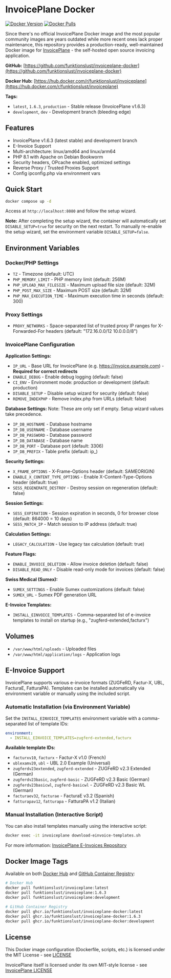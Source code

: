 # InvoicePlane Docker

[![Docker Version](https://img.shields.io/docker/v/funktionslust/invoiceplane/latest?label=docker)](https://hub.docker.com/r/funktionslust/invoiceplane)
[![Docker Pulls](https://img.shields.io/docker/pulls/funktionslust/invoiceplane)](https://hub.docker.com/r/funktionslust/invoiceplace)

Since there's no official InvoicePlane Docker image and the most popular community images are years outdated while more recent ones lack proper maintenance, this repository provides a production-ready, well-maintained Docker image for [InvoicePlane](https://invoiceplane.com/) - the self-hosted open source invoicing application.

**GitHub:** [https://github.com/funktionslust/invoiceplane-docker](https://github.com/funktionslust/invoiceplane-docker)

**Docker Hub:** [https://hub.docker.com/r/funktionslust/invoiceplane](https://hub.docker.com/r/funktionslust/invoiceplane)

**Tags:**
- `latest`, `1.6.3`, `production` - Stable release (InvoicePlane v1.6.3)
- `development`, `dev` - Development branch (bleeding edge)

## Features

- InvoicePlane v1.6.3 (latest stable) and development branch
- E-Invoice Support
- Multi-architecture: linux/amd64 and linux/arm64
- PHP 8.1 with Apache on Debian Bookworm
- Security headers, OPcache enabled, optimized settings
- Reverse Proxy / Trusted Proxies Support
- Config ipconfig.php via environment vars

## Quick Start

```bash
docker compose up -d
```

Access at `http://localhost:8080` and follow the setup wizard.

**Note:** After completing the setup wizard, the container will automatically set `DISABLE_SETUP=true` for security on the next restart. To manually re-enable the setup wizard, set the environment variable `DISABLE_SETUP=false`.

## Environment Variables

### Docker/PHP Settings

- `TZ` - Timezone (default: UTC)
- `PHP_MEMORY_LIMIT` - PHP memory limit (default: 256M)
- `PHP_UPLOAD_MAX_FILESIZE` - Maximum upload file size (default: 32M)
- `PHP_POST_MAX_SIZE` - Maximum POST size (default: 32M)
- `PHP_MAX_EXECUTION_TIME` - Maximum execution time in seconds (default: 300)

### Proxy Settings

- `PROXY_NETWORKS` - Space-separated list of trusted proxy IP ranges for X-Forwarded-For headers (default: "172.16.0.0/12 10.0.0.0/8")

### InvoicePlane Configuration

**Application Settings:**
- `IP_URL` - Base URL for InvoicePlane (e.g. https://invoice.example.com) - **Required for correct redirects**
- `ENABLE_DEBUG` - Enable debug logging (default: false)
- `CI_ENV` - Environment mode: production or development (default: production)
- `DISABLE_SETUP` - Disable setup wizard for security (default: false)
- `REMOVE_INDEXPHP` - Remove index.php from URLs (default: false)

**Database Settings:**
Note: These are only set if empty. Setup wizard values take precedence.
- `IP_DB_HOSTNAME` - Database hostname
- `IP_DB_USERNAME` - Database username
- `IP_DB_PASSWORD` - Database password
- `IP_DB_DATABASE` - Database name
- `IP_DB_PORT` - Database port (default: 3306)
- `IP_DB_PREFIX` - Table prefix (default: ip_)

**Security Settings:**
- `X_FRAME_OPTIONS` - X-Frame-Options header (default: SAMEORIGIN)
- `ENABLE_X_CONTENT_TYPE_OPTIONS` - Enable X-Content-Type-Options header (default: true)
- `SESS_REGENERATE_DESTROY` - Destroy session on regeneration (default: false)

**Session Settings:**
- `SESS_EXPIRATION` - Session expiration in seconds, 0 for browser close (default: 864000 = 10 days)
- `SESS_MATCH_IP` - Match session to IP address (default: true)

**Calculation Settings:**
- `LEGACY_CALCULATION` - Use legacy tax calculation (default: true)

**Feature Flags:**
- `ENABLE_INVOICE_DELETION` - Allow invoice deletion (default: false)
- `DISABLE_READ_ONLY` - Disable read-only mode for invoices (default: false)

**Swiss Medical (Sumex):**
- `SUMEX_SETTINGS` - Enable Sumex customizations (default: false)
- `SUMEX_URL` - Sumex PDF generation URL

**E-Invoice Templates:**
- `INSTALL_EINVOICE_TEMPLATES` - Comma-separated list of e-invoice templates to install on startup (e.g., "zugferd-extended,facturx")

## Volumes

- `/var/www/html/uploads` - Uploaded files
- `/var/www/html/application/logs` - Application logs

## E-Invoice Support

InvoicePlane supports various e-invoice formats (ZUGFeRD, Factur-X, UBL, FacturaE, FatturaPA). Templates can be installed automatically via environment variable or manually using the included script.

### Automatic Installation (via Environment Variable)

Set the `INSTALL_EINVOICE_TEMPLATES` environment variable with a comma-separated list of template IDs:

```yaml
environment:
  - INSTALL_EINVOICE_TEMPLATES=zugferd-extended,facturx
```

**Available template IDs:**
- `facturxv10`, `facturx` - Factur-X v1.0 (French)
- `ublexamv20`, `ubl` - UBL 2.0 Example (Universal)
- `zugferdv23extended`, `zugferd-extended` - ZUGFeRD v2.3 Extended (German)
- `zugferdv23basic`, `zugferd-basic` - ZUGFeRD v2.3 Basic (German)
- `zugferdv23basicwl`, `zugferd-basicwl` - ZUGFeRD v2.3 Basic WL (German)
- `facturaev32`, `facturae` - FacturaE v3.2 (Spanish)
- `fatturapav12`, `fatturapa` - FatturaPA v1.2 (Italian)

### Manual Installation (Interactive Script)

You can also install templates manually using the interactive script:

```bash
docker exec -it invoiceplane download-einvoice-templates.sh
```

For more information: [InvoicePlane E-Invoices Repository](https://github.com/InvoicePlane/InvoicePlane-e-invoices)

## Docker Image Tags

Available on both [Docker Hub](https://hub.docker.com/r/funktionslust/invoiceplane) and [GitHub Container Registry](https://github.com/funktionslust/invoiceplane-docker/pkgs/container/invoiceplane-docker):

```bash
# Docker Hub
docker pull funktionslust/invoiceplane:latest
docker pull funktionslust/invoiceplane:1.6.3
docker pull funktionslust/invoiceplane:development

# GitHub Container Registry
docker pull ghcr.io/funktionslust/invoiceplane-docker:latest
docker pull ghcr.io/funktionslust/invoiceplane-docker:1.6.3
docker pull ghcr.io/funktionslust/invoiceplane-docker:development
```

## License

This Docker image configuration (Dockerfile, scripts, etc.) is licensed under the MIT License - see [LICENSE](LICENSE)

InvoicePlane itself is licensed under its own MIT-style license - see [InvoicePlane LICENSE](https://github.com/InvoicePlane/InvoicePlane/blob/development/LICENSE.txt)
